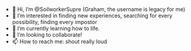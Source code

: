 - 👋 Hi, I’m @SoilworkerSupre (Graham, the username is legacy for me)
- 👀 I’m interested in finding new experiences, searching for every possibility, finding every impostor
- 🌱 I’m currently learning how to life.
- 💞️ I’m looking to collaborate!
- 📫 How to reach me: shout really loud

<!---
SoilworkerSupre/SoilworkerSupre is a ✨ special ✨ repository because its `README.md` (this file) appears on your GitHub profile.
You can click the Preview link to take a look at your changes.
--->
